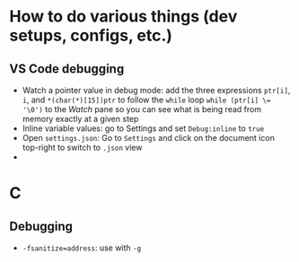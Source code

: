 # How to do various things (dev setups, configs, etc.)

## VS Code debugging
- Watch a pointer value in debug mode: add the three expressions `ptr[i]`, `i`, and `*(char(*)[15])ptr` to follow the `while` loop `while (ptr[i] \= '\0')` to the *Watch* pane so you can see what is being read from memory exactly at a given step
- Inline variable values: go to Settings and set `Debug:inline` to `true`
- Open `settings.json`: Go to `Settings` and click on the document icon top-right to switch to `.json` view
- 


# C
## Debugging
- `-fsanitize=address`: use with `-g`